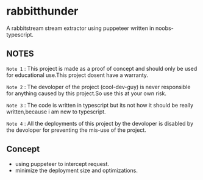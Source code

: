 # rabbitthunder
A rabbitstream stream extractor using puppeteer written in noobs-typescript.

## NOTES

`Note 1` : This project is made as a proof of concept and should only be used for educational use.This project dosent have a warranty.

`Note 2` : The devoloper of the project (cool-dev-guy) is never responsible for anything caused by this project.So use this at your own risk. 

`Note 3` : The code is written in typescript but its not how it should be really written,because i am new to typescript.

`Note 4` : All the deployments of this project by the devoloper is disabled by the devoloper for preventing the mis-use of the project.

## Concept
- using puppeteer to intercept request.
- minimize the deployment size and optimizations.
